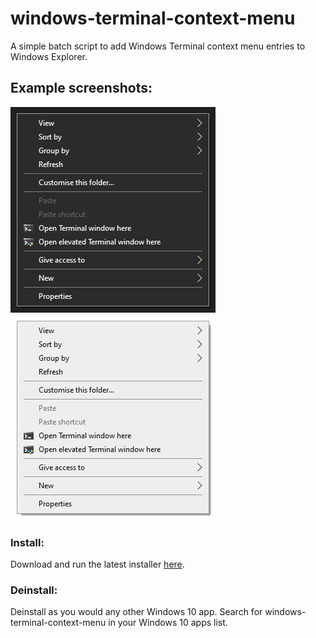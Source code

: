 # windows-terminal-context-menu
A simple batch script to add Windows Terminal context menu entries to Windows Explorer.

## Example screenshots:
![Example screenshot dark](example-dark.png)
![Example screenshot light](example-light.png)

### Install:
Download and run the latest installer [here](https://github.com/ContentPersonality2/windows-terminal-context-menu/releases/download/v1.1/windows-terminal-context-menu.exe).

### Deinstall:
Deinstall as you would any other Windows 10 app. Search for windows-terminal-context-menu in your Windows 10 apps list.
